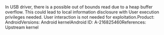In USB driver, there is a possible out of bounds read due to a heap buffer overflow. This could lead to local information disclosure with User execution privileges needed. User interaction is not needed for exploitation.Product: AndroidVersions: Android kernelAndroid ID: A-216825460References: Upstream kernel